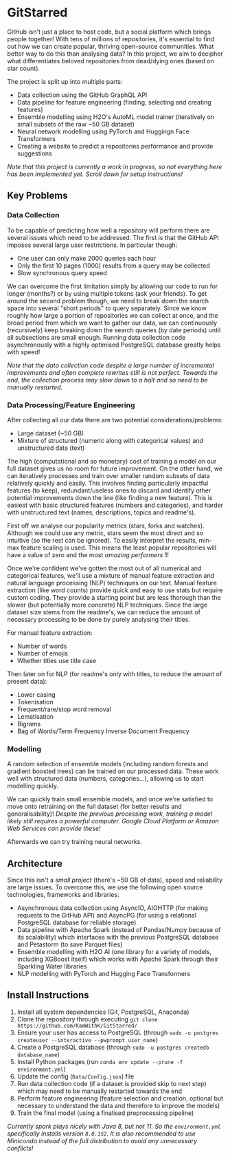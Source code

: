 # GitStarred
GitHub isn't just a place to host code, but a social platform which brings people together!
With tens of millions of repositories, it's essential to find out how we can create popular, thriving open-source communities.
What better way to do this than analysing data?
In this project, we aim to decipher what differentiates beloved repositories from dead/dying ones (based on star count).

The project is split up into multiple parts:
* Data collection using the GitHub GraphQL API
* Data pipeline for feature engineering (finding, selecting and creating features)
* Ensemble modelling using H2O's AutoML model trainer (iteratively on small subsets of the raw ~50 GB dataset)
* Neural network modelling using PyTorch and Huggingn Face Transformers
* Creating a website to predict a repositories performance and provide suggestions

*Note that this project is currently a work in progress, so not everything here has been implemented yet.*
*Scroll down for setup instructions!*

## Key Problems
### Data Collection
To be capable of predicting how well a repository will perform there are several issues which need to be addressed.
The first is that the GitHub API imposes several large user restrictions.
In particular though:
* One user can only make 2000 queries each hour
* Only the first 10 pages (1000) results from a query may be collected
* Slow synchronous query speed

We can overcome the first limitation simply by allowing our code to run for longer (months?) or by using multiple tokens (ask your friends).
To get around the second problem though, we need to break down the search space into several "short periods" to query separately.
Since we know roughly how large a portion of repositories we can collect at once, and the broad period from which we want to gather our data, we can continuously (recursively) keep breaking down the search queries (by date periods) until all subsections are small enough.
Running data collection code asynchronously with a highly optimised PostgreSQL database greatly helps with speed!

*Note that the data collection code despite a large number of incremental improvements and often complete rewrites still is not perfect.*
*Towards the end, the collection process may slow down to a halt and so need to be manually restarted.*

### Data Processing/Feature Engineering
After collecting all our data there are two potential considerations/problems:
* Large dataset (~50 GB)
* Mixture of structured (numeric along with categorical values) and unstructured data (text)

The high (computational and so monetary) cost of training a model on our full dataset gives us no room for future improvement.
On the other hand, we can iteratively processes and train over smaller random subsets of data relatively quickly and easily.
This involves finding particularly impactful features (to keep), redundant/useless ones to discard and identify other potential improvements down the line (like finding a new feature).
This is easiest with basic structured features (numbers and categories), and harder with unstructured text (names, descriptions, topics and readme's).


First off we analyse our popularity metrics (stars, forks and watches).
Although we could use any metric, stars seem the most direct and so intuitive (so the rest can be ignored).
To easily interpret the results, min-max feature scaling is used.
This means the least popular repositories will have a value of zero and the most *amazing performers* 1!


Once we're confident we've gotten the most out of all numerical and categorical features, we'll use a mixture of manual feature extraction and natural language processing (NLP) techniques on our text.
Manual feature extraction (like word counts) provide quick and easy to use stats but require custom coding.
They provide a starting point but are less thorough than the slower (but potentially more concrete) NLP techniques.
Since the large dataset size stems from the readme's, we can reduce the amount of necessary processing to be done by purely analysing their titles.

For manual feature extraction:
* Number of words
* Number of emojis
* Whether titles use title case

Then later on for NLP (for readme's only with titles, to reduce the amount of present data):
* Lower casing
* Tokenisation
* Frequent/rare/stop word removal
* Lematisation
* Bigrams
* Bag of Words/Term Frequency Inverse Document Frequency

### Modelling
A random selection of ensemble models (including random forests and gradient boosted trees) can be trained on our processed data.
These work well with structured data (numbers, categories...), allowing us to start modelling quickly.

We can quickly train small ensemble models, and once we're satisfied to move onto retraining on the full dataset (for better results and generalisability)!
*Despite the previous processing work, training a model likely still requires a powerful computer.*
*Google Cloud Platform or Amazon Web Services can provide these!*

Afterwards we can try training neural networks.

## Architecture
Since this isn't a *small project* (there's ~50 GB of data), speed and reliability are large issues.
To overcome this, we use the following open source technologies, frameworks and libraries:
* Asynchronous data collection using AsyncIO, AIOHTTP (for making requests to the GitHub API) and AsyncPG (for using a relational PostgreSQL database for reliable storage)
* Data pipeline with Apache Spark (instead of Pandas/Numpy because of its scalability) which interfaces with the previous PostgreSQL database and Petastorm (to save Parquet files)
* Ensemble modelling with H2O AI (one library for a variety of models, including XGBoost itself) which works with Apache Spark through their Sparkling Water libraries
* NLP modelling with PyTorch and Hugging Face Transformers

## Install Instructions
1. Install all system dependencies (Git, PostgreSQL, Anaconda)
2. Clone the repository through executing `git clone https://github.com/KamWithK/GitStarred/`
3. Ensure your user has access to PostgreSQL (through `sudo -u postgres createuser --interactive --pwprompt user_name`)
4. Create a PostgreSQL database (through `sudo -u postgres createdb database_name`)
5. Install Python packages (run `conda env update --prune -f environment.yml`)
6. Update the config (`Data/Config.json`) file
7. Run data collection code (if a dataset is provided skip to next step) which may need to be manually restarted towards the end
8. Perform feature engineering (feature selection and creation, optional but necessary to understand the data and therefore to improve the models)
9. Train the final model (using a finalised preprocessing pipeline)

*Currently spark plays nicely with Java 8, but not 11. So the `environment.yml` specifically installs version `8.0.152`.*
*It is also recommended to use Miniconda instead of the full distribution to avoid any unnecessary conflicts!*
